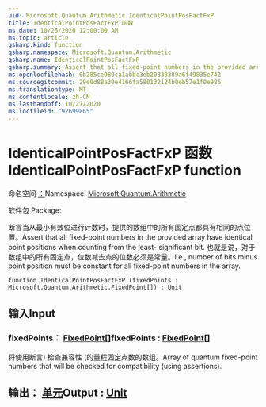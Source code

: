 ```yaml
---
uid: Microsoft.Quantum.Arithmetic.IdenticalPointPosFactFxP
title: IdenticalPointPosFactFxP 函数
ms.date: 10/26/2020 12:00:00 AM
ms.topic: article
qsharp.kind: function
qsharp.namespace: Microsoft.Quantum.Arithmetic
qsharp.name: IdenticalPointPosFactFxP
qsharp.summary: Assert that all fixed-point numbers in the provided array have identical point positions when counting from the least- significant bit. I.e., number of bits minus point position must be constant for all fixed-point numbers in the array.
ms.openlocfilehash: 0b285ce980ca1abbc3eb20838389a6f49835e742
ms.sourcegitcommit: 29e0d88a30e4166fa580132124b0eb57e1f0e986
ms.translationtype: MT
ms.contentlocale: zh-CN
ms.lasthandoff: 10/27/2020
ms.locfileid: "92699865"
---
```

# <a name="identicalpointposfactfxp-function"></a><span data-ttu-id="e0e8a-102">IdenticalPointPosFactFxP 函数</span><span class="sxs-lookup"><span data-stu-id="e0e8a-102">IdenticalPointPosFactFxP function</span></span>

<span data-ttu-id="e0e8a-103">命名空间 [：](xref:Microsoft.Quantum.Arithmetic)</span><span class="sxs-lookup"><span data-stu-id="e0e8a-103">Namespace: [Microsoft.Quantum.Arithmetic](xref:Microsoft.Quantum.Arithmetic)</span></span>

<span data-ttu-id="e0e8a-104">软件包 [](https://nuget.org/packages/)</span><span class="sxs-lookup"><span data-stu-id="e0e8a-104">Package: [](https://nuget.org/packages/)</span></span>


<span data-ttu-id="e0e8a-105">断言当从最小有效位进行计数时，提供的数组中的所有固定点都具有相同的点位置。</span><span class="sxs-lookup"><span data-stu-id="e0e8a-105">Assert that all fixed-point numbers in the provided array have identical point positions when counting from the least- significant bit.</span></span> <span data-ttu-id="e0e8a-106">也就是说，对于数组中的所有固定点，位数减去点的位数必须是常量。</span><span class="sxs-lookup"><span data-stu-id="e0e8a-106">I.e., number of bits minus point position must be constant for all fixed-point numbers in the array.</span></span>

```qsharp
function IdenticalPointPosFactFxP (fixedPoints : Microsoft.Quantum.Arithmetic.FixedPoint[]) : Unit
```


## <a name="input"></a><span data-ttu-id="e0e8a-107">输入</span><span class="sxs-lookup"><span data-stu-id="e0e8a-107">Input</span></span>

### <a name="fixedpoints--fixedpoint"></a><span data-ttu-id="e0e8a-108">fixedPoints： [FixedPoint](xref:Microsoft.Quantum.Arithmetic.FixedPoint)[]</span><span class="sxs-lookup"><span data-stu-id="e0e8a-108">fixedPoints : [FixedPoint](xref:Microsoft.Quantum.Arithmetic.FixedPoint)[]</span></span>

<span data-ttu-id="e0e8a-109">将使用断言) 检查兼容性 (的量程固定点数的数组。</span><span class="sxs-lookup"><span data-stu-id="e0e8a-109">Array of quantum fixed-point numbers that will be checked for compatibility (using assertions).</span></span>



## <a name="output--unit"></a><span data-ttu-id="e0e8a-110">输出： [单元](xref:microsoft.quantum.lang-ref.unit)</span><span class="sxs-lookup"><span data-stu-id="e0e8a-110">Output : [Unit](xref:microsoft.quantum.lang-ref.unit)</span></span>

